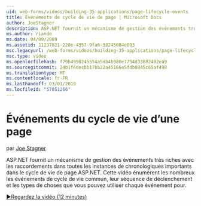 ```yaml
---
uid: web-forms/videos/building-35-applications/page-lifecycle-events
title: Événements de cycle de vie de page | Microsoft Docs
author: JoeStagner
description: ASP.NET fournit un mécanisme de gestion des événements très riches avec les raccordements dans toutes les instances de chronologiques importants dans le cycle de vie de page ASP.NET. Cette vidéo va enum...
ms.author: riande
ms.date: 04/09/2009
ms.assetid: 11237821-220e-4357-9fa6-38245084e093
msc.legacyurl: /web-forms/videos/building-35-applications/page-lifecycle-events
msc.type: video
ms.openlocfilehash: f70b4998245554a5db4b980e7754d33882492ea9
ms.sourcegitcommit: 24b1f6decbb17bb22a45166e5fdb0845c65af498
ms.translationtype: MT
ms.contentlocale: fr-FR
ms.lasthandoff: 03/01/2019
ms.locfileid: "57051266"
---
```

<a name="page-lifecycle-events"></a>Événements du cycle de vie d’une page
====================
par [Joe Stagner](https://github.com/JoeStagner)

ASP.NET fournit un mécanisme de gestion des événements très riches avec les raccordements dans toutes les instances de chronologiques importants dans le cycle de vie de page ASP.NET. Cette vidéo énumèrent les nombreux les événements de cycle de vie commun, leur séquence de déclenchement et les types de choses que vous pouvez utiliser chaque événement pour.

[&#9654;Regardez la vidéo (12 minutes)](https://channel9.msdn.com/Blogs/ASP-NET-Site-Videos/page-lifecycle-events)
